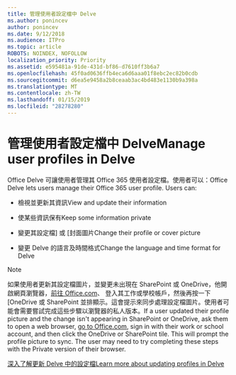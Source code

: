 ```yaml
---
title: 管理使用者設定檔中 Delve
ms.author: ponincev
author: ponincev
ms.date: 9/12/2018
ms.audience: ITPro
ms.topic: article
ROBOTS: NOINDEX, NOFOLLOW
localization_priority: Priority
ms.assetid: e595481a-91de-431d-bf86-d7610ff3b6a7
ms.openlocfilehash: 45f0ad0636ffb4eca6d6aaa01f8ebc2ec82b0cdb
ms.sourcegitcommit: d6ea5e9458a2b8ceaab3ac4bd483e1130b9a398a
ms.translationtype: MT
ms.contentlocale: zh-TW
ms.lasthandoff: 01/15/2019
ms.locfileid: "28278280"
---
```

# <a name="manage-user-profiles-in-delve"></a><span data-ttu-id="f1a54-102">管理使用者設定檔中 Delve</span><span class="sxs-lookup"><span data-stu-id="f1a54-102">Manage user profiles in Delve</span></span>

<span data-ttu-id="f1a54-p101">Office Delve 可讓使用者管理其 Office 365 使用者設定檔。使用者可以：</span><span class="sxs-lookup"><span data-stu-id="f1a54-p101">Office Delve lets users manage their Office 365 user profile. Users can:</span></span>
  
- <span data-ttu-id="f1a54-105">檢視並更新其資訊</span><span class="sxs-lookup"><span data-stu-id="f1a54-105">View and update their information</span></span>
    
- <span data-ttu-id="f1a54-106">使某些資訊保有</span><span class="sxs-lookup"><span data-stu-id="f1a54-106">Keep some information private</span></span>
    
- <span data-ttu-id="f1a54-107">變更其設定檔] 或 [封面圖片</span><span class="sxs-lookup"><span data-stu-id="f1a54-107">Change their profile or cover picture</span></span>
    
- <span data-ttu-id="f1a54-108">變更 Delve 的語言及時間格式</span><span class="sxs-lookup"><span data-stu-id="f1a54-108">Change the language and time format for Delve</span></span>
    
> [!NOTE]
> <span data-ttu-id="f1a54-p102">如果使用者更新其設定檔圖片，並變更未出現在 SharePoint 或 OneDrive，他開啟網頁瀏覽器，[前往 Office.com](https://www.office.com)、 登入其工作或學校帳戶，然後再按一下 [OneDrive 或 SharePoint 並排顯示。這會提示來同步處理設定檔圖片。使用者可能會需要嘗試完成這些步驟以瀏覽器的私人版本。</span><span class="sxs-lookup"><span data-stu-id="f1a54-p102">If a user updated their profile picture and the change isn't appearing in SharePoint or OneDrive, ask them to open a web browser, [go to Office.com](https://www.office.com), sign in with their work or school account, and then click the OneDrive or SharePoint tile. This will prompt the profile picture to sync. The user may need to try completing these steps with the Private version of their browser.</span></span> 
  
[<span data-ttu-id="f1a54-111">深入了解更新 Delve 中的設定檔</span><span class="sxs-lookup"><span data-stu-id="f1a54-111">Learn more about updating profiles in Delve</span></span>](https://go.microsoft.com/fwlink/?linkid=735070)
  

